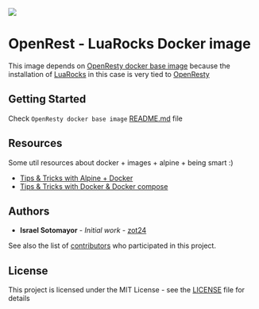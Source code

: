 [![](https://badge.imagelayers.io/zot24/openresty-luarocks:latest.svg)](https://imagelayers.io/?images=zot24/openresty-luarocks:latest 'Get your own badge on imagelayers.io')

# OpenRest - LuaRocks Docker image

This image depends on [OpenResty docker base image](https://github.com/zot24/docker-openresty) because the installation of [LuaRocks](https://luarocks.org/) in this case is very tied to [OpenResty](https://openresty.org/)

## Getting Started

Check `OpenResty docker base image` [README.md](https://github.com/zot24/docker-openresty/blob/master/README.md) file

## Resources

Some util resources about docker + images + alpine + being smart :)

* [Tips & Tricks with Alpine + Docker](http://blog.zot24.com/tips-tricks-with-alpine-docker/)
* [Tips & Tricks with Docker & Docker compose](http://blog.zot24.com/tips-tricks-docker/)

## Authors

* **Israel Sotomayor** - *Initial work* - [zot24](https://github.com/zot24)

See also the list of [contributors](https://github.com/zot24/docker-openresty-luarocks/contributors) who participated in this project.

## License

This project is licensed under the MIT License - see the [LICENSE](LICENSE) file for details
